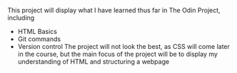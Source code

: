 This project will display what I have learned thus far in The Odin Project, including
- HTML Basics
- Git commands
- Version control
The project will not look the best, as CSS will come later in the course, but the main
focus of the project will be to display my understanding of HTML and structuring a 
webpage